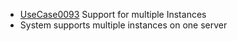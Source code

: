  * [UseCase0093](UseCase0093.md) Support for multiple Instances
  * System supports multiple instances on one server
